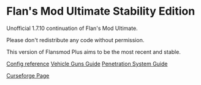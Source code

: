 # Flan's Mod Ultimate Stability Edition

Unofficial 1.7.10 continuation of Flan's Mod Ultimate.


Please don't redistribute any code without permission.

This version of Flansmod Plus aims to be the most recent and stable.

[Config reference](https://github.com/Unknown025/Flans-Mod-Plus/blob/Ultimate/ConfigReference.md)
[Vehicle Guns Guide](https://github.com/Unknown025/Flans-Mod-Plus/blob/Ultimate/VehicleGuns.md)
[Penetration System Guide](https://github.com/Unknown025/Flans-Mod-Plus/blob/Ultimate/PenetrationSystem.md)


[Curseforge Page](https://www.curseforge.com/minecraft/mc-mods/flans-mod-ultimate-stability-edition)
